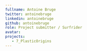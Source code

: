 ```yaml
---
fullname: Antoine Bruge
twitter: antoinebruge
linkedin: antoinebruge
github: antoinebruge
role: Project submitter / Surfrider
avatar: 
projects:
   - 7_PlasticOrigins
---
```


